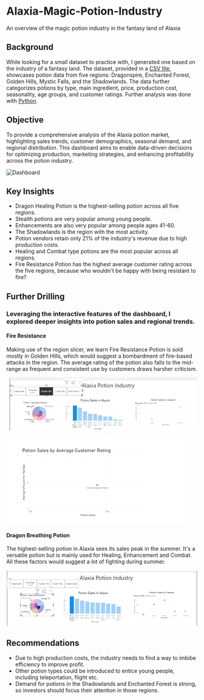 # Alaxia-Magic-Potion-Industry
An overview of the magic potion industry in the fantasy land of Alaxia

## Background
While looking for a small dataset to practice with, I generated one based on the industry of a fantasy land. The dataset, provided in a [CSV file](https://github.com/utioritse/Alaxia-Magic-Potion-Industry/blob/main/Magic_Potions_Industry.csv), showcases potion data from five regions: Dragonspire, Enchanted Forest, Golden Hills, Mystic Falls, and the Shadowlands. The data further categorizes potions by type, main ingredient, price, production cost, seasonality, age groups, and customer ratings. Further analysis was done with [Python](https://github.com/utioritse/Alaxia-Magic-Potion-Industry/blob/main/Alaxia.ipynb).

## Objective
To provide a comprehensive analysis of the Alaxia potion market, highlighting sales trends, customer demographics, seasonal demand, and regional distribution. This dashboard aims to enable data-driven decisions for optimizing production, marketing strategies, and enhancing profitability across the potion industry.

![Dashboard](Alaxia%20Analysis%20Dashboardpng.png)

## Key Insights 
- Dragon Healing Potion is the highest-selling potion across all five regions.
- Stealth potions are very popular among young people.
- Enhancements are also very popular among people ages 41-60. 
- The Shadowlands is the region with the most activity.
- Potion vendors retain only 21% of the industry's revenue due to high production costs.
- Healing and Combat type potions are the most popular across all regions.
- Fire Resistance Potion has the highest average customer rating across the five regions, because who wouldn't be happy with being resistant to fire?

## Further Drilling
### Leveraging the interactive features of the dashboard, I explored deeper insights into potion sales and regional trends.
#### Fire Resistance
Making use of the region slicer, we learn Fire Resistance Potion is sold mostly in Golden Hills, which would suggest a bombardment of fire-based attacks in the region. The average rating of the potion also falls to the mid-range as frequent and consistent use by customers draws harsher criticism. 

![Fire Resistance](Fire%20Resistance.png)

![Fire Resistance 1](Fire%20Resistance%201.png)

#### Dragon Breathing Potion 
The highest-selling potion in Alaxia sees its sales peak in the summer. It's a versatile potion but is mainly used for Healing, Enhancement and Combat. All these factors would suggest a lot of fighting during summer.

![Dragon Breath](Dragon%20Breathing%20Potion.png)

## Recommendations
- Due to high production costs, the industry needs to find a way to imbibe efficiency to improve profit.
- Other potion types could be introduced to entice young people, including teleportation, flight etc.
- Demand for potions in the Shadowlands and Enchanted Forest is strong, so investors should focus their attention in those regions. 
